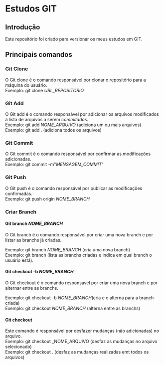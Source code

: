 # Estudos GIT

## Introdução
Este repositório foi criado para versionar os meus estudos em GIT.

## Principais comandos

### Git Clone
O Git clone é o comando responsável por clonar o repositório para a máquina do usuário. <br>
Exemplo: git clone _URL_REPOSITÓRIO_

### Git Add
O Git add é o comando responsável por adicionar os arquivos modificados à lista de arquivos a serem _commitados_. <br>
Exemplo: git add _NOME_ARQUIVO_ (adiciona um ou mais arquivos) <br>
Exemplo: git add . (adiciona todos os arquivos)


### Git Commit
O Git commit é o comando responsável por confirmar as modificações adicionadas. <br>
Exemplo: git commit -m"_MENSAGEM_COMMIT_"<br>

### Git Push
O Git push é o comando responsável por publicar as modificações confirmadas. <br>
Exemplo: git push origin _NOME_BRANCH_ 

### Criar Branch

#### Git branch _NOME_BRANCH_

O Git branch é o comando responsável por criar uma nova branch e por listar as branchs já criadas. <br>

Exemplo: git branch _NOME_BRANCH_ (cria uma nova branch) <br>
Exemplo: git branch (lista as branchs criadas e indica em qual branch o usuário está). <br>

#### Git checkout -b _NOME_BRANCH_

O Git checkout é o comando responsável por criar uma nova branch e por alternar entre as branchs. <br>

Exemplo: git checkout -b _NOME_BRANCH_(cria e e alterna para a branch criada)<br>
Exemplo: git checkout _NOME_BRANCH_ (alterna entre as branchs)<br>

#### Git checkout

Este comando é responsável por desfazer mudanças (não adicionadas) no arquivo. <br>
Exemplo: git checkout _NOME_ARQUIVO (desfaz as mudanças no arquivo selecionado) <br>
Exemplo: git checkout . (desfaz as mudanças realizadas emt todos os arquivos)